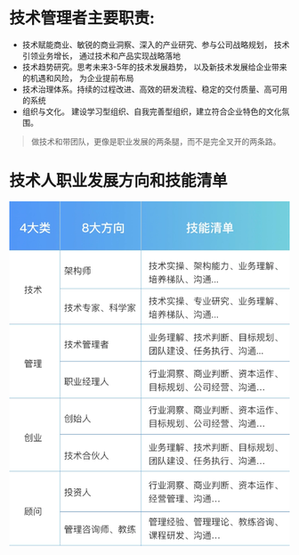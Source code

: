 <!--
 * @Author: your name
 * @Date: 2022-03-30 10:13:48
 * @LastEditTime: 2022-05-06 16:09:05
 * @LastEditors: zhaokang zhaokang1@xiaomi.com
 * @Description: 打开koroFileHeader查看配置 进行设置: https://github.com/OBKoro1/koro1FileHeader/wiki/%E9%85%8D%E7%BD%AE
 * @FilePath: /personal_growth/技术管理者的职责.md
-->


# 技术管理者主要职责:

- 技术赋能商业、敏锐的商业洞察、深入的产业研究、参与公司战略规划， 技术引领业务增长， 通过技术和产品实现战略落地
- 技术趋势研究。思考未来3-5年的技术发展趋势， 以及新技术发展给企业带来的机遇和风险， 为企业提前布局
- 技术治理体系。持续的过程改进、高效的研发流程、稳定的交付质量、高可用的系统
- 组织与文化。 建设学习型组织、自我完善型组织，建立符合企业特色的文化氛围。


> 做技术和带团队，更像是职业发展的两条腿，而不是完全叉开的两条路。


# 技术人职业发展方向和技能清单


![](./assets/88094939f364186a2147c80709085a5a.webp)